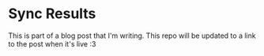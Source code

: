 # Sync Results

This is part of a blog post that I'm writing. This repo will be updated to a link to the post when it's live :3
